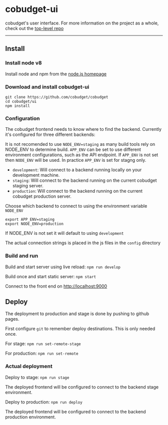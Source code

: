 # cobudget-ui

cobudget's user interface. For more information on the project as a whole, check out the [top-level repo](https://github.com/cobudget/cobudget)

---

## Install

### Install node v8

Install node and npm from the [node.js homepage](https://nodejs.org)

### Download and install cobudget-ui

```
git clone https://github.com/cobudget/cobudget
cd cobudget/ui
npm install
```

### Configuration

The cobudget frontend needs to know where to find the backend. Currently it's configured for three different backends:

It is not recomended to use `NODE_ENV=staging` as many build tools rely on NODE_ENV to determine build.
`APP_ENV` can be set to use different environment configurations, such as the API endpoint. 
If `APP_ENV` is not set then `NODE_ENV` will be used. In practice `APP_ENV` is set for stagng only.  

* `development`: Will connect to a backend running locally on your development machine.
* `staging`: Will connect to the backend running on the current cobudget staging server.
* `production`: Will connect to the backend running on the current cobudget production server.

Choose which backend to connect to using the environment variable `NODE_ENV`

```
export APP_ENV=staging
export NODE_ENV=production
```

If NODE_ENV is not set it will default to using `development`

The actual connection strings is placed in the js files in the `config` directory

### Build and run

Build and start server using live reload: `npm run develop`

Build once and start static server: `npm start`

Connect to the front end on [http://localhost:9000](http://localhost:9000)

## Deploy

The deployment to production and stage is done by pushing to github pages. 

First configure `git` to remember deploy destinations. This is only needed once.

For stage: `npm run set-remote-stage`

For production: `npm run set-remote`

### Actual deployment

Deploy to stage: `npm run stage`

The deployed frontend will be configured to connect to the backend stage environment.

Deploy to production: `npm run deploy`

The deployed frontend will be configured to connect to the backend production environment.
